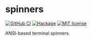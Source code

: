 # spinners

[![GitHub CI](https://github.com/patrickt/spinners/workflows/CI/badge.svg)](https://github.com/patrickt/spinners/actions)
[![Hackage](https://img.shields.io/hackage/v/spinners.svg?logo=haskell)](https://hackage.haskell.org/package/spinners)
[![MIT license](https://img.shields.io/badge/license-MIT-blue.svg)](LICENSE)

ANSI-based terminal spinners.
